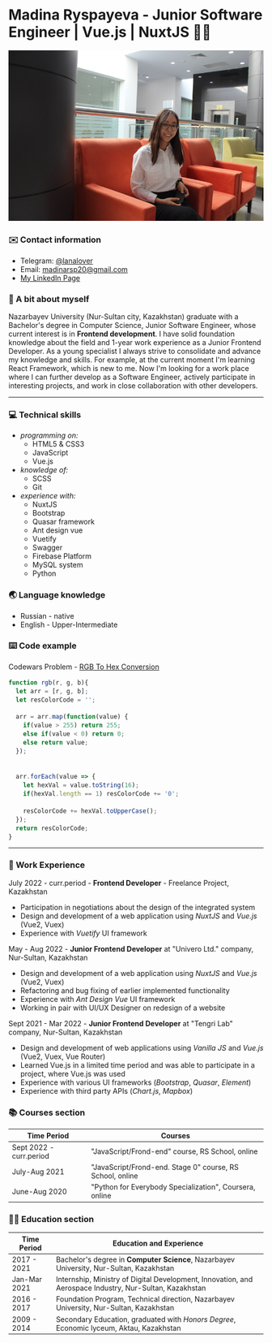 
# Madina Ryspayeva - Junior Software Engineer | Vue.js | NuxtJS 👩‍💻

![Applicant's photo](/assets/imgs/my-photo.JPG)

### ✉️ Contact information
* Telegram: [@lanalover](https://t.me/lanalover)
* Email: <madinarsp20@gmail.com>
* [My LinkedIn Page](https://www.linkedin.com/in/madina-r-7b2238233/)

### 👋 A bit about myself
Nazarbayev University (Nur-Sultan city, Kazakhstan) graduate with a Bachelor's degree in Computer Science, Junior Software Engineer, whose current interest is in __Frontend development__. I have solid foundation knowledge about the field and 1-year work experience as a Junior Frontend Developer. As a young specialist I always strive to consolidate and advance my knowledge and skills. For example, at the current moment I'm learning React Framework, which is new to me. Now I'm looking for a work place where I can further develop as a Software Engineer, actively participate in interesting projects, and work in close collaboration with other developers.

-----

### 💻 Technical skills
   * _programming on:_
      * HTML5 & CSS3
      * JavaScript
      * Vue.js
   * _knowledge of:_
      * SCSS
      * Git
   * _experience with:_
      * NuxtJS
      * Bootstrap
      * Quasar framework
      * Ant design vue
      * Vuetify
      * Swagger
      * Firebase Platform
      * MySQL system
      * Python

### 🌏 Language knowledge
* Russian - native
* English - Upper-Intermediate

### ⌨️ Code example

Codewars Problem - [RGB To Hex Conversion](https://www.codewars.com/kata/513e08acc600c94f01000001)
```javascript
function rgb(r, g, b){
  let arr = [r, g, b];
  let resColorCode = '';
  
  arr = arr.map(function(value) {
    if(value > 255) return 255;
    else if(value < 0) return 0;
    else return value;
  });
  
  
  arr.forEach(value => {
    let hexVal = value.toString(16);
    if(hexVal.length == 1) resColorCode += '0';
    
    resColorCode += hexVal.toUpperCase();
  });
  return resColorCode;
}
```

-----

### 💼 Work Experience

July 2022 - curr.period - __Frontend Developer__ - Freelance Project, Kazakhstan
   * Participation in negotiations about the design of the integrated system
   * Design and development of a web application using *NuxtJS* and *Vue.js* (Vue2, Vuex)
   * Experience with *Vuetify* UI framework

May - Aug 2022 - __Junior Frontend Developer__ at "Univero Ltd." company, Nur-Sultan, Kazakhstan
   * Design and development of a web application using *NuxtJS* and *Vue.js* (Vue2, Vuex)
   * Refactoring and bug fixing of earlier implemented functionality
   * Experience with *Ant Design Vue* UI framework
   * Working in pair with UI/UX Designer on redesign of a website

Sept 2021 - Mar 2022 - __Junior Frontend Developer__ at "Tengri Lab" company, Nur-Sultan, Kazakhstan
   * Design and development of web applications using *Vanilla JS* and *Vue.js* (Vue2, Vuex, Vue Router)
   * Learned Vue.js in a limited time period and was able to participate in a project, where Vue.js was used
   * Experience with various UI frameworks (*Bootstrap*, *Quasar*, *Element*)
   * Experience with third party APIs (*Chart.js*, *Mapbox*)

### 📚 Courses section

__Time Period__ | __Courses__
----------- | ------------------------
Sept 2022 - curr.period | "JavaScript/Frond-end" course, RS School, online
July-Aug 2021 | "JavaScript/Frond-end. Stage 0" course, RS School, online
June-Aug 2020 | "Python for Everybody Specialization", Coursera, online

### 👩‍🎓 Education section

__Time Period__ | __Education and Experience__
----------- | ------------------------
2017 - 2021 | Bachelor's degree in __Computer Science__, Nazarbayev University, Nur-Sultan, Kazakhstan
Jan-Mar 2021 | Internship, Ministry of Digital Development, Innovation, and Aerospace Industry, Nur-Sultan, Kazakhstan
2016 - 2017 | Foundation Program, Technical direction, Nazarbayev University, Nur-Sultan, Kazakhstan
2009 - 2014 | Secondary Education, graduated with *Honors Degree*, Economic lyceum, Aktau, Kazakhstan